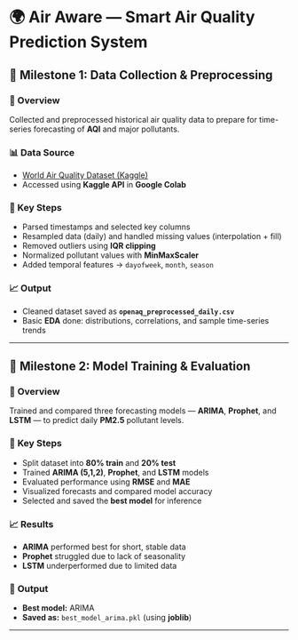 # 🌍 Air Aware — Smart Air Quality Prediction System

## 🧩 Milestone 1: Data Collection & Preprocessing

### 🔹 Overview
Collected and preprocessed historical air quality data to prepare for time-series forecasting of **AQI** and major pollutants.

### 📊 Data Source
- [World Air Quality Dataset (Kaggle)](https://www.kaggle.com/datasets/mexwell/world-air-quality)
- Accessed using **Kaggle API** in **Google Colab**

### 🧹 Key Steps
- Parsed timestamps and selected key columns  
- Resampled data (daily) and handled missing values (interpolation + fill)  
- Removed outliers using **IQR clipping**  
- Normalized pollutant values with **MinMaxScaler**  
- Added temporal features → `dayofweek`, `month`, `season`

### 📈 Output
- Cleaned dataset saved as **`openaq_preprocessed_daily.csv`**
- Basic **EDA** done: distributions, correlations, and sample time-series trends  
---

## 🧩 **Milestone 2: Model Training & Evaluation**

### 🔹 **Overview**  
Trained and compared three forecasting models — **ARIMA**, **Prophet**, and **LSTM** — to predict daily **PM2.5** pollutant levels.

### 🧠 **Key Steps**  
- Split dataset into **80% train** and **20% test**  
- Trained **ARIMA (5,1,2)**, **Prophet**, and **LSTM** models  
- Evaluated performance using **RMSE** and **MAE**  
- Visualized forecasts and compared model accuracy  
- Selected and saved the **best model** for inference  

### 📈 **Results**  
- **ARIMA** performed best for short, stable data  
- **Prophet** struggled due to lack of seasonality  
- **LSTM** underperformed due to limited data  

### 💾 **Output**  
- **Best model:** ARIMA  
- **Saved as:** `best_model_arima.pkl` (using **joblib**)
---

